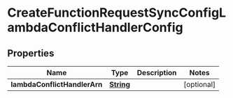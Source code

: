 

# CreateFunctionRequestSyncConfigLambdaConflictHandlerConfig


## Properties

| Name | Type | Description | Notes |
|------------ | ------------- | ------------- | -------------|
|**lambdaConflictHandlerArn** | [**String**](String.md) |  |  [optional] |



